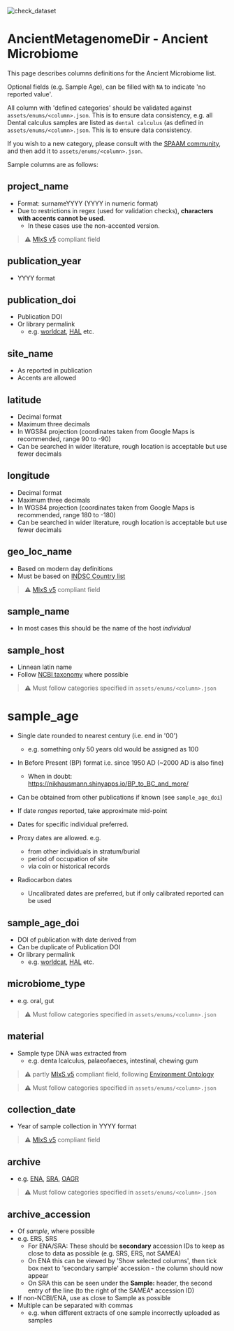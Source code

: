 ![check_dataset](https://github.com/spaam-workshop/AncientMetagenomeDir/workflows/check_dataset/badge.svg)

# AncientMetagenomeDir - Ancient Microbiome

This page describes columns definitions for the Ancient Microbiome list.

Optional fields (e.g. Sample Age), can be filled with `NA` to indicate 'no
reported value'.

All column with 'defined categories' should be validated against
`assets/enums/<column>.json`. This is to ensure data consistency, e.g. all Dental calculus samples
are listed as `dental calculus` (as defined in `assets/enums/<column>.json`. This is to ensure data consistency.

If you wish to a new category, please consult with the [SPAAM
community](spaam-workshop.github.io), and then add it to `assets/enums/<column>.json`.

Sample columns are as follows:

## project_name

- Format: surnameYYYY (YYYY in numeric format)
- Due to restrictions in regex (used for validation checks), **characters with accents cannot be used**.
  - In these cases use the non-accented version.

> :warning: [MIxS v5](https://gensc.org/mixs/) compliant field

## publication_year

- YYYY format

## publication_doi

- Publication DOI
- Or library permalink 
  - e.g. [worldcat](https://www.worldcat.org/), [HAL](hal.archives-ouvertes.fr)
    etc.

## site_name

- As reported in publication
- Accents are allowed

## latitude

- Decimal format
- Maximum three decimals
- In WGS84 projection (coordinates taken from Google Maps is recommended, range 90 to -90)
- Can be searched in wider literature, rough location is acceptable but use
  fewer decimals

## longitude

- Decimal format
- Maximum three decimals
- In WGS84 projection (coordinates taken from Google Maps is recommended, range 180 to -180)
- Can be searched in wider literature, rough location is acceptable but use
  fewer decimals

## geo_loc_name

- Based on modern day definitions
- Must be based on [INDSC Country list](http://www.insdc.org/country.html)

> :warning: [MIxS v5](https://gensc.org/mixs/) compliant field

## sample_name

- In most cases this should be the name of the host *individual*

## sample_host

- Linnean latin name
- Follow [NCBI taxonomy](https://www.ncbi.nlm.nih.gov/Taxonomy/) where possible

> :warning: Must follow categories specified in `assets/enums/<column>.json`

# sample_age

- Single date rounded to nearest century (i.e. end in '00')
  - e.g. something only 50 years old would be assigned as 100
- In Before Present (BP) format i.e. since 1950 AD (~2000 AD is also fine)
  - When in doubt: https://nikhausmann.shinyapps.io/BP_to_BC_and_more/
- Can be obtained from other publications if known (see `sample_age_doi`)

- If date _ranges_ reported, take approximate mid-point
- Dates for specific individual preferred.
- Proxy dates are allowed. e.g.
  - from other individuals in stratum/burial
  - period of occupation of site
  - via coin or historical records
- Radiocarbon dates
  - Uncalibrated dates are preferred, but if only calibrated reported can be used

## sample_age_doi

- DOI of publication with date derived from
- Can be duplicate of Publication DOI
- Or library permalink
  - e.g. [worldcat](https://www.worldcat.org/), [HAL](hal.archives-ouvertes.fr)
    etc.

## microbiome_type

- e.g. oral, gut

> :warning: Must follow categories specified in `assets/enums/<column>.json`

## material

- Sample type DNA was extracted from
  - e.g. denta lcalculus, palaeofaeces, intestinal, chewing gum

> :warning: partly [MIxS v5](https://gensc.org/mixs/) compliant field, following
> [Environment Ontology](http://www.environmentontology.org/Browse-EnvO)

> :warning: Must follow categories specified in `assets/enums/<column>.json`

## collection_date

- Year of sample collection in YYYY format

> :warning: [MIxS v5](https://gensc.org/mixs/) compliant field

## archive

- e.g. [ENA](https://www.ebi.ac.uk/ena),
  [SRA](https://www.ncbi.nlm.nih.gov/sra), [OAGR](https://www.oagr.org/)

> :warning: Must follow categories specified in `assets/enums/<column>.json`

## archive_accession

- Of *sample*, where possible
- e.g. ERS, SRS
  - For ENA/SRA: These should be **secondary** accession IDs to keep as close to data as possible (e.g. SRS, ERS, not SAMEA)
  - On ENA this can be viewed by 'Show selected columns', then tick box next to 'secondary sample' accession - the column should now appear
  - On SRA this can be seen under the **Sample:** header, the second entry of the line (to the right of the SAMEA* accession ID)
- If non-NCBI/ENA, use as close to Sample as possible
- Multiple can be separated with commas 
  - e.g. when different extracts of one sample incorrectly uploaded as samples
